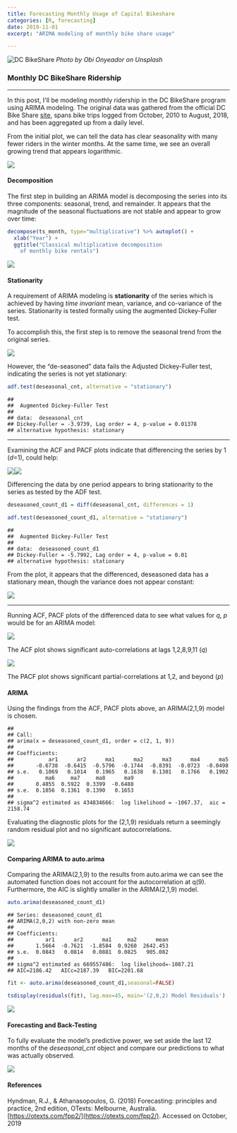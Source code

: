 ```yaml
---
title: Forecasting Monthly Usage of Capital Bikeshare
categories: [R, forecasting]
date: 2019-11-01
excerpt: "ARIMA modeling of monthly bike share usage"

---
```


![DC BikeShare](/assets/images/obi-onyeador-a3PAvq9FpIY-unsplash.jpg)
_Photo by Obi Onyeador on Unsplash_


### Monthly DC BikeShare Ridership

------------------------------------------------------------------------

In this post, I'll be modeling monthly ridership in the DC BikeShare program using ARIMA modeling.
The original data was gathered from the official DC Bike Share
[site](https://s3.amazonaws.com/capitalbikeshare-data/index.html), spans
bike trips logged from October, 2010 to August, 2018, and has been aggregated up from a daily level.


From the initial plot, we can tell the data has clear seasonality with many fewer riders in the winter months. At the same time, we see an overall growing trend that appears logarithmic.

![](/rblogging/2019/11/01/Monthly_Bike_Forecast_files/Plots-1.png)

#### Decomposition

The first step in building an ARIMA model is decomposing the series into its three components: seasonal, trend, and remainder. It appears that the magnitude of the seasonal fluctuations are not stable and appear to grow over time:

``` r
decompose(ts_month, type="multiplicative") %>% autoplot() +
  xlab("Year") +
  ggtitle("Classical multiplicative decomposition
    of monthly bike rentals")
```

![](/rblogging/2019/11/01/Monthly_Bike_Forecast_files/unnamed-chunk-1-1.png)

#### Stationarity

A requirement of ARIMA modeling is **stationarity** of the series which
is achieved by having *time invariant* mean, variance, and co-variance
of the series. Stationarity is tested formally using the augmented
Dickey-Fuller test.

To accomplish this, the first step is to remove the seasonal trend from
the original series.

![](/rblogging/2019/11/01/Monthly_Bike_Forecast_files/Removing%20Seasonality-1.png)

However, the “de-seasoned” data fails the Adjusted Dickey-Fuller test,
indicating the series is not yet stationary:

``` r
adf.test(deseasonal_cnt, alternative = "stationary")
```

    ##
    ##  Augmented Dickey-Fuller Test
    ##
    ## data:  deseasonal_cnt
    ## Dickey-Fuller = -3.9739, Lag order = 4, p-value = 0.01378
    ## alternative hypothesis: stationary

------------------------------------------------------------------------

Examining the ACF and PACF plots indicate that differencing the series
by 1 (_d_=1), could help:

![](/rblogging/2019/11/01/Monthly_Bike_Forecast_files/ACF%20and%20PACF%20plots-1.png)![](/rblogging/2019/11/01/Monthly_Bike_Forecast_files/ACF%20and%20PACF%20plots-2.png)

Differencing the data by one period appears to bring stationarity to the
series as tested by the ADF test.

``` r
deseasoned_count_d1 = diff(deseasonal_cnt, differences = 1)

adf.test(deseasoned_count_d1, alternative = "stationary")
```

    ##
    ##  Augmented Dickey-Fuller Test
    ##
    ## data:  deseasoned_count_d1
    ## Dickey-Fuller = -5.7992, Lag order = 4, p-value = 0.01
    ## alternative hypothesis: stationary

From the plot, it appears that the differenced, deseasoned data has a
stationary mean, though the variance does not appear constant:

![](/rblogging/2019/11/01/Monthly_Bike_Forecast_files/Searching%20for%20Stationarity:%20Differencing%20Plot-1.png)

------------------------------------------------------------------------

Running ACF, PACF plots of the differenced data to see what values for
*q*, *p* would be for an ARIMA model:

![](/rblogging/2019/11/01/Monthly_Bike_Forecast_files/Differenced%20ACF-1.png)

The ACF plot shows significant auto-correlations at lags 1,2,8,9,11
(*q*)

![](/rblogging/2019/11/01/Monthly_Bike_Forecast_files/Differenced%20PACF-1.png)

The PACF plot shows significant partial-correlations at 1,2, and beyond
(*p*)

#### ARIMA

Using the findings from the ACF, PACF plots above, an ARIMA(2,1,9) model
is chosen.

    ##
    ## Call:
    ## arima(x = deseasoned_count_d1, order = c(2, 1, 9))
    ##
    ## Coefficients:
    ##           ar1      ar2      ma1      ma2      ma3      ma4      ma5
    ##       -0.6738  -0.6415  -0.5796  -0.1744  -0.8391  -0.0723  -0.0498
    ## s.e.   0.1069   0.1014   0.1965   0.1638   0.1301   0.1766   0.1902
    ##          ma6     ma7     ma8      ma9
    ##       0.4855  0.5922  0.3399  -0.6488
    ## s.e.  0.1856  0.1361  0.1390   0.1653
    ##
    ## sigma^2 estimated as 434834666:  log likelihood = -1067.37,  aic = 2158.74

Evaluating the diagnostic plots for the (2,1,9) residuals return a
seemingly random residual plot and no significant autocorrelations.

![](/rblogging/2019/11/01/Monthly_Bike_Forecast_files/Fit%20Evaluation-1.png)


#### Comparing ARIMA to auto.arima

Comparing the ARIMA(2,1,9) to the results from auto.arima we can see the
automated function does not account for the autocorrelation at q(9).
Furthermore, the AIC is slightly smaller in the ARIMA(2,1,9) model.

``` r
auto.arima(deseasoned_count_d1)
```

    ## Series: deseasoned_count_d1
    ## ARIMA(2,0,2) with non-zero mean
    ##
    ## Coefficients:
    ##          ar1      ar2      ma1     ma2      mean
    ##       1.5664  -0.7621  -1.8584  0.9260  2642.453
    ## s.e.  0.0843   0.0814   0.0881  0.0825   905.082
    ##
    ## sigma^2 estimated as 669557486:  log likelihood=-1087.21
    ## AIC=2186.42   AICc=2187.39   BIC=2201.68

``` r
fit <- auto.arima(deseasoned_count_d1,seasonal=FALSE)

tsdisplay(residuals(fit), lag.max=45, main='(2,0,2) Model Residuals')
```

![](/rblogging/2019/11/01/Monthly_Bike_Forecast_files/Auto-Arima-1.png)

#### Forecasting and Back-Testing

To fully evaluate the model’s predictive power, we set aside the last 12
months of the *deseasonal\_cnt* object and compare our predictions to
what was actually observed.

![](/rblogging/2019/11/01/Monthly_Bike_Forecast_files/Partition%20and%20Forecast-1.png)


#### References

Hyndman, R.J., & Athanasopoulos, G. (2018) Forecasting: principles and practice, 2nd edition, OTexts: Melbourne, Australia. [https://otexts.com/fpp2/](https://otexts.com/fpp2/). Accessed on October, 2019
